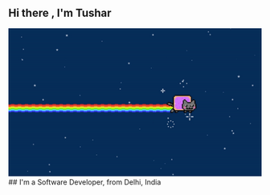 ## Hi there , I'm Tushar 
<img src ="https://github.com/krim6ix/Tushar/blob/main/ezgif.com-gif-maker.gif">
## I'm a Software Developer, from Delhi, India

